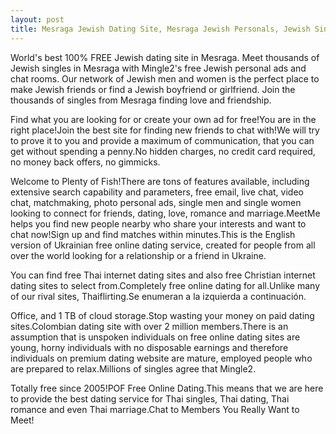 ```yaml
---
layout: post
title: Mesraga Jewish Dating Site, Mesraga Jewish Personals, Jewish Singles in Mesraga | Free Online Dating
---
```


World's best 100% FREE Jewish dating site in Mesraga. Meet thousands of Jewish singles in Mesraga with Mingle2's free Jewish personal ads and chat rooms. Our network of Jewish men and women is the perfect place to make Jewish friends or find a Jewish boyfriend or girlfriend. Join the thousands of singles from Mesraga finding love and friendship.


Find what you are looking for or create your own ad for free!You are in the right place!Join the best site for finding new friends to chat with!We will try to prove it to you and provide a maximum of communication, that you can get without spending a penny.No hidden charges, no credit card required, no money back offers, no gimmicks.




Welcome to Plenty of Fish!There are tons of features available, including extensive search capability and parameters, free email, live chat, video chat, matchmaking, photo personal ads, single men and single women looking to connect for friends, dating, love, romance and marriage.MeetMe helps you find new people nearby who share your interests and want to chat now!Sign up and find matches within minutes.This is the English version of Ukrainian free online dating service, created for people from all over the world looking for a relationship or a friend in Ukraine.




You can find free Thai internet dating sites and also free Christian internet dating sites to select from.Completely free online dating for all.Unlike many of our rival sites, Thaiflirting.Se enumeran a la izquierda a continuación.




Office, and 1 TB of cloud storage.Stop wasting your money on paid dating sites.Colombian dating site with over 2 million members.There is an assumption that is unspoken individuals on free online dating sites are young, horny individuals with no disposable earnings and therefore individuals on premium dating website are mature, employed people who are prepared to relax.Millions of singles agree that Mingle2.




Totally free since 2005!POF Free Online Dating.This means that we are here to provide the best dating service for Thai singles, Thai dating, Thai romance and even Thai marriage.Chat to Members You Really Want to Meet!




